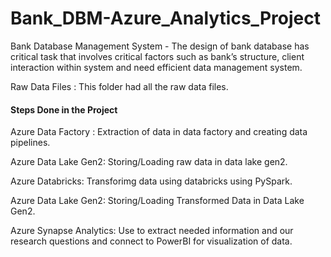 # Bank_DBM-Azure_Analytics_Project
Bank Database Management System - The design of bank database has critical task that involves critical factors such as bank’s structure, client interaction within system and need efficient data management system.

Raw Data Files : This folder had all the raw data files.

#### Steps Done in the Project 

Azure Data Factory : Extraction of data in data factory and creating data pipelines.

Azure Data Lake Gen2: Storing/Loading raw data in data lake gen2.

Azure Databricks: Transforimg data using databricks using PySpark.

Azure Data Lake Gen2: Storing/Loading Transformed Data in Data Lake Gen2.

Azure Synapse Analytics: Use to extract needed information and our research questions and connect to PowerBI for visualization of data.
